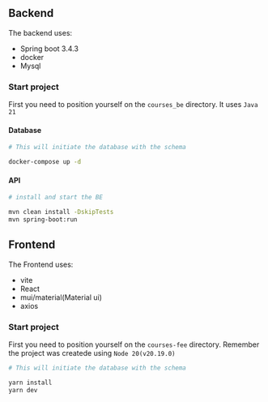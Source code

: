 

## Backend

The backend uses:
- Spring boot 3.4.3
- docker
- Mysql

### Start project

First you need to position yourself on the `courses_be` directory.
It uses `Java 21`
 
#### Database
```bash
# This will initiate the database with the schema

docker-compose up -d
```
#### API

```bash
# install and start the BE

mvn clean install -DskipTests
mvn spring-boot:run
```


## Frontend

The Frontend uses:
- vite
- React
- mui/material(Material ui)
- axios

### Start project

First you need to position yourself on the `courses-fee` directory. Remember the project was createde using `Node 20(v20.19.0)`

```bash
# This will initiate the database with the schema

yarn install
yarn dev
```



